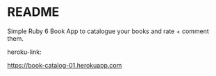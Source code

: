 # README
Simple Ruby 6 Book App to catalogue your books and rate + comment them.

heroku-link:

https://book-catalog-01.herokuapp.com
